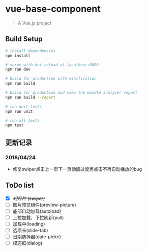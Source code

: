 # vue-base-component

> A Vue.js project

## Build Setup

``` bash
# install dependencies
npm install

# serve with hot reload at localhost:8080
npm run dev

# build for production with minification
npm run build

# build for production and view the bundle analyzer report
npm run build --report

# run unit tests
npm run unit

# run all tests
npm test
```
## 更新记录

### 2018/04/24
- 修复swiper点击上一页下一页动画过度再点击不再自动播放的bug

## ToDo list

- [x] ~~<i>幻灯片 (swiper)</i>~~
- [ ] 图片预览组件(preview-picture)
- [ ] 底部自动加载(autoload)
- [ ] 上拉加载，下拉刷新(pull)
- [ ] 加载中(loading)
- [ ] 选项卡(slide-tab)
- [ ] 日期选择器(date-picke)
- [ ] 模态框(dialog)
